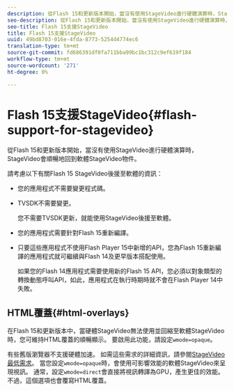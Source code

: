 ```yaml
---
description: 從Flash 15和更新版本開始，當沒有使用StageVideo進行硬體演算時，StageVideo會順暢地回到軟體StageVideo物件。
seo-description: 從Flash 15和更新版本開始，當沒有使用StageVideo進行硬體演算時，StageVideo會順暢地回到軟體StageVideo物件。
seo-title: Flash 15支援StageVideo
title: Flash 15支援StageVideo
uuid: 49bd8703-016e-4fda-8773-5254d4774ec6
translation-type: tm+mt
source-git-commit: fd686391df0fa711bba99bc1bc312c9ef619f184
workflow-type: tm+mt
source-wordcount: '271'
ht-degree: 0%

---
```



# Flash 15支援StageVideo{#flash-support-for-stagevideo}

從Flash 15和更新版本開始，當沒有使用StageVideo進行硬體演算時，StageVideo會順暢地回到軟體StageVideo物件。

請考慮以下有關Flash 15 StageVideo後援至軟體的資訊：

* 您的應用程式不需要變更程式碼。
* TVSDK不需要變更。

   您不需要TVSDK更新，就能使用StageVideo後援至軟體。
* 您的應用程式需要針對Flash 15重新編譯。
* 只要這些應用程式不使用Flash Player 15中新增的API，您為Flash 15重新編譯的應用程式就可繼續與Flash 14及更早版本搭配使用。

   如果您的Flash 14應用程式需要使用新的Flash 15 API，您必須以對象類型的轉換動態呼叫API，如此，應用程式在執行時期時就不會在Flash Player 14中失敗。

## HTML覆蓋{#html-overlays}

在Flash 15和更新版本中，當硬體StageVideo無法使用並回縮至軟體StageVideo時，您可維持HTML覆蓋的順暢顯示。 要啟用此功能，請設定`wmode=opaque`。

有些舊版瀏覽器不支援硬體加速。 如需這些需求的詳細資訊，請參閱[StageVideo最低需求](../../../../../tvsdk-1.4-for-desktop-hls/c-psdk-dhls-1.4-introduction/overview-prod-audience-guide/requirements/stagevideo-capabilities/r-psdk-dhls-1.4-requirements-stage-video.md)。 當您設定`wmode=opaque`時，會使用可影響效能的軟體StageVideo來呈現視訊。 通常，設定`wmode=direct`會直接將視訊轉譯為GPU，產生更佳的效能。 不過，這個選項也會覆寫HTML覆蓋。
